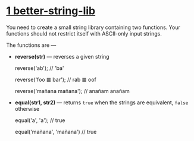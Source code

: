 # [1 better-string-lib](https://www.notion.so/better-string-lib-54ca68bd8f5d45dbb53e454de55cfe86)

You need to create a small string library containing two functions. Your functions should not restrict itself with ASCII-only input strings.

The functions are —

- **reverse(str)** — reverses a given string

    reverse('ab');
    // 'ba'
    
    reverse('foo 𝌆 bar');
    // rab 𝌆 oof
    
    reverse('mañana mañana');
    // anañam anañam

- **equal(str1, str2)** — returns `true` when the strings are equivalent, `false` otherwise

    equal('a', 'a');
    // true
    
    equal('mañana', 'mañana')
    // true
